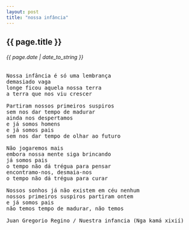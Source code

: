 ```yaml
---
layout: post
title: "nossa infância"
---
```


## {{ page.title }}

###### {{ page.date | date_to_string }}

<pre class="lyric">
Nossa infância é só uma lembrança
demasiado vaga
longe ficou aquela nossa terra
a terra que nos viu crescer

Partiram nossos primeiros suspiros
sem nos dar tempo de madurar
ainda nos despertamos
e já somos homens
e já somos pais
sem nos dar tempo de olhar ao futuro

Não jogaremos mais
embora nossa mente siga brincando
já somos pais
o tempo não dá trégua para pensar
encontramo-nos, desmaia-nos
o tempo não dá trégua para curar

Nossos sonhos já não existem em céu nenhum
nossos primeiros suspiros partiram ontem
e já somos pais
não temos tempo de madurar, não temos

Juan Gregorio Regino / Nuestra infancia (Nga kamá xixií)
</pre>

<br>
